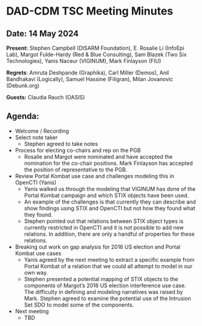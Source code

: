 # DAD-CDM TSC Meeting Minutes

## Date: 14 May 2024

**Present:** Stephen Campbell (DISARM Foundation), E. Rosalie Li (InfoEpi Lab), Margot Fulde-Hardy (Red & Blue Consulting), Sam Blazek (Two Six Technologies), Yanis Naceur (VIGINUM), Mark Finlayson (FIU)

**Regrets**: Amruta Deshpande (Graphika), Carl Miller (Demos), Anil Bandhakavi (Logically), Samuel Hassine (Filigran), Milan Jovanovic (Debunk.org)

**Guests:** Claudia Rauch (OASIS)

## Agenda:

* Welcome / Recording
* Select note taker
  * Stephen agreed to take notes
* Process for electing co-chairs and rep on the PGB
  * Rosalie and Margot were nominated and have accepted the nomination for the co-chair positions. Mark Finlayson has accepted the position of representative to the PGB.
* Review Portal Kombat use case and challenges modeling this in OpenCTI (Yanis)
  * Yanis walked us through the modeling that VIGINUM has done of the Portal Kombat campaign and which STIX objects have been used.
  * An example of the challenges is that currently they can describe and show findings using STIX and OpenCTI but not how they found what they found.
  * Stephen pointed out that relations between STIX object types is currently restricted in OpenCTI and it is not possible to add new relations. In addition, there are only a handful of properties for these relations.
* Breaking out work on gap analysis for 2016 US election and Portal Kombat use cases
  * Yanis agreed by the next meeting to extract a specific example from Portal Kombat of a relation that we could all attempt to model in our own way.
  * Stephen presented a potential mapping of STIX objects to the components of Margot’s 2016 US election interference use case. The difficulty in defining and modeling narratives was raised by Mark. Stephen agreed to examine the potential use of the Intrusion Set SDO to model some of the components.
* Next meeting
  * TBD
